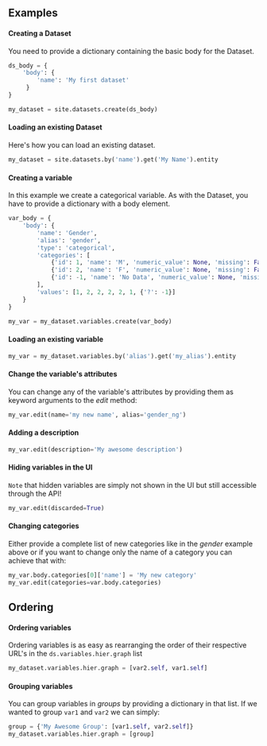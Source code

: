 Examples
--------

#### Creating a Dataset

You need to provide a dictionary containing the basic body for the Dataset.

```python
ds_body = {
    'body': {
        'name': 'My first dataset'
     }
}

my_dataset = site.datasets.create(ds_body)
```

#### Loading an existing Dataset

Here's how you can load an existing dataset.

```python
my_dataset = site.datasets.by('name').get('My Name').entity
```

#### Creating a variable

In this example we create a categorical variable. As with the Dataset, you
have to provide a dictionary with a body element.

```python
var_body = {
    'body': {
        'name': 'Gender',
        'alias': 'gender',
        'type': 'categorical',
        'categories': [
            {'id': 1, 'name': 'M', 'numeric_value': None, 'missing': False},
            {'id': 2, 'name': 'F', 'numeric_value': None, 'missing': False},
            {'id': -1, 'name': 'No Data', 'numeric_value': None, 'missing': True}
        ],
        'values': [1, 2, 2, 2, 2, 1, {'?': -1}]
    }
}

my_var = my_dataset.variables.create(var_body)
```

#### Loading an existing variable

```python
my_var = my_dataset.variables.by('alias').get('my_alias').entity
```

#### Change the variable's attributes

You can change any of the variable's attributes by providing them as keyword
arguments to the *edit* method:

```python
my_var.edit(name='my new name', alias='gender_ng')
```

#### Adding a description

```python
my_var.edit(description='My awesome description')
```

#### Hiding variables in the UI

`Note` that hidden variables are simply not shown in the UI but still
accessible through the API!

```python
my_var.edit(discarded=True)
```

#### Changing categories

Either provide a complete list of new categories like in the *gender* 
example above or if you want to change only the name of a category 
you can achieve that with:

```python
my_var.body.categories[0]['name'] = 'My new category'
my_var.edit(categories=var.body.categories)
```

## Ordering

#### Ordering variables

Ordering variables is as easy as rearranging the order of their 
respective URL's in the `ds.variables.hier.graph` list

```python
my_dataset.variables.hier.graph = [var2.self, var1.self]
```

#### Grouping variables

You can group variables in *groups* by providing a dictionary in that list.
If we wanted to group `var1` and `var2` we can simply:

```python
group = {'My Awesome Group': [var1.self, var2.self]}
my_dataset.variables.hier.graph = [group]
```
